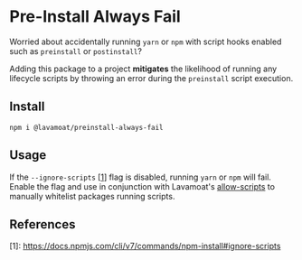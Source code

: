 # Pre-Install Always Fail

Worried about accidentally running `yarn` or `npm` with script hooks enabled such as `preinstall` or `postinstall`?

Adding this package to a project **mitigates** the likelihood of running any lifecycle scripts by throwing an error during the `preinstall` script execution.

## Install

```
npm i @lavamoat/preinstall-always-fail
```

## Usage

If the `--ignore-scripts` [[1](#1)] flag is disabled, running `yarn` or `npm` will fail.
Enable the flag and use in conjunction with Lavamoat's [allow-scripts](https://github.com/LavaMoat/LavaMoat/tree/main/packages/allow-scripts) to manually whitelist packages running scripts.

## References

<a id="1">[1]</a>: https://docs.npmjs.com/cli/v7/commands/npm-install#ignore-scripts
